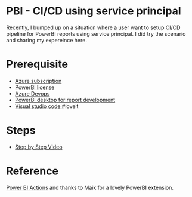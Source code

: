 # PBI - CI/CD using service principal
Recently, I bumped up on a situation where a user want to setup CI/CD pipeline for PowerBI reports using service principal. I did try the scenario and sharing my expereince here. 

# Prerequisite
- [Azure subscription](https://azure.microsoft.com/en-us/free/)
- [PowerBI license](https://powerbi.microsoft.com/en-us/)
- [Azure Devops](https://azure.microsoft.com/en-us/services/devops/?nav=min)
- [PowerBI desktop for report development](https://powerbi.microsoft.com/en-us/desktop/)
- [Visual studio code ](https://code.visualstudio.com/) #loveit

# Steps
- [Step by Step Video](https://youtu.be/apv9wn8TBdg)

# Reference
 [Power BI Actions](https://marketplace.visualstudio.com/items?itemName=maikvandergaag.maikvandergaag-power-bi-actions) and thanks to Maik for a lovely PowerBI extension.
